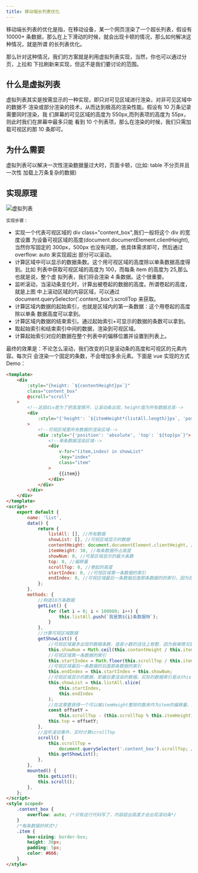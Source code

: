 ```yaml
---
title: 移动端长列表优化
---
```


移动端长列表的优化是指，在移动设备，某一个网页渲染了一个超长列表，假设有 10000+
条数据，那么在上下滑动的时候，就会出现卡顿的情况，那么如何解决这种情况，就是所谓
的长列表优化。

那么针对这种情况，我们的方案就是利用虚拟列表实现，当然，你也可以通过分页，上拉和
下拉刷新来实现，但这不是我们要讨论的范围。

## 什么是虚拟列表

虚拟列表其实是按需显示的一种实现，即只对可见区域进行渲染，对非可见区域中的数据不
渲染或部分渲染的技术，从而达到极高的渲染性能。假设有 10 万条记录需要同时渲染，我
们屏幕的可见区域的高度为 550px,而列表项的高度为 55px，则此时我们在屏幕中最多只能
看到 10 个列表项，那么在渲染的时候，我们只需加载可视区的那 10 条即可。

## 为什么需要

虚拟列表可以解决一次性渲染数据量过大时，页面卡顿，(比如: table 不分页并且一次性
加载上万条复杂的数据)

## 实现原理

![虚拟列表](https://leexiaop.github.io/statics/ibadgers/interview/other_verticl_list.png)

`实现步骤：`

-   实现一个代表可视区域的 div class="content_box",我们一般将这个 div 的宽度设置
    为设备可视区域的高度(document.documentElement.clientHeight),当然你写固定的
    300px，500px 也没有问题，依具体需求即可，然后通过 overflow: auto 来实现超出
    部分可以滚动。
-   计算区域中可以显示的数据条数。这个用可视区域的高度除以单条数据高度得到。比如
    列表中获取可视区域的高度为 100，而每条 item 的高度为 25,那么也就是说，整个虚
    拟列表，我们将会渲染 4 条数据。这个很重要。
-   监听滚动，当滚动条变化时，计算出被卷起的数据的高度。所谓卷起的高度，就是上图
    中上滚动区域的内容区域，可以通过
    document.querySelector('.content_box').scrollTop 来获取。
-   计算区域内数据的起始索引，也就是区域内的第一条数据：这个用卷起的高度除以单条
    数据高度可以拿到。
-   计算区域内数据的结束索引。通过起始索引+可显示的数据的条数可以拿到。
-   取起始索引和结束索引中间的数据，渲染到可视区域。
-   计算起始索引对应的数据在整个列表中的偏移位置并设置到列表上。

最终的效果是：不论怎么滚动，我们改变的只是滚动条的高度和可视区的元素内容。每次只
会渲染一个固定的条数，不会增加多余元素。下面是 vue 实现的方式 Demo：

```html
<template>
	<div
		:style="{height: `${contentHeight}px`}"
		class="content_box"
		@scroll="scroll"
	>
		<!--这层div是为了把高度撑开，让滚动条出现，height值为所有数据总高-->
		<div
			:style="{'height': `${itemHeight*(listAll.length)}px`, 'position': 'relative'}"
		>
			<!--可视区域里所有数据的渲染区域-->
			<div :style="{'position': 'absolute', 'top': `${top}px`}">
				<!--单条数据渲染区域-->
				<div
					v-for="(item,index) in showList"
					:key="index"
					class="item"
				>
					{{item}}
				</div>
			</div>
		</div>
	</div>
</template>
<script>
	export default {
		name: 'list',
		data() {
			return {
				listAll: [], //所有数据
				showList: [], //可视区域显示的数据
				contentHeight: document.documentElement.clientHeight, //可视区域高度
				itemHeight: 30, //每条数据所占高度
				showNum: 0, //可是区域显示的最大条数
				top: 0, //偏移量
				scrollTop: 0, //卷起的高度
				startIndex: 0, //可视区域第一条数据的索引
				endIndex: 0, //可视区域最后一条数据后面那条数据的的索引，因为后面要用slice(start,end)方法取需要的数据，但是slice规定end对应数据不包含在里面
			};
		},
		methods: {
			//构造10万条数据
			getList() {
				for (let i = 0; i < 100000; i++) {
					this.listAll.push(`我是第${i}条数据呀`);
				}
			},
			//计算可视区域数据
			getShowList() {
				//可视区域最多出现的数据条数，值是小数的话往上取整，因为极端情况是第一条和最后一条都只显示一部分
				this.showNum = Math.ceil(this.contentHeight / this.itemHeight);
				//可视区域第一条数据的索引
				this.startIndex = Math.floor(this.scrollTop / this.itemHeight);
				//可视区域最后一条数据的后面那条数据的索引
				this.endIndex = this.startIndex + this.showNum;
				//可视区域显示的数据，即最后要渲染的数据。实际的数据索引是从this.startIndex到this.endIndex-1
				this.showList = this.listAll.slice(
					this.startIndex,
					this.endIndex
				);
				//在这需要获得一个可以被itemHeight整除的数来作为item的偏移量，这样随机滑动时第一条数据都是完整显示的
				const offsetY =
					this.scrollTop - (this.scrollTop % this.itemHeight);
				this.top = offsetY;
			},
			//监听滚动事件，实时计算scrollTop
			scroll() {
				this.scrollTop =
					document.querySelector('.content_box').scrollTop; //element.scrollTop方法可以获取到卷起的高度
				this.getShowList();
			},
		},
		mounted() {
			this.getList();
			this.scroll();
		},
	};
</script>
<style scoped>
	.content_box {
		overflow: auto; /*只有这行代码写了，内容超出高度才会出现滚动条*/
	}
	/*每条数据的样式*/
	.item {
		box-sizing: border-box;
		height: 30px;
		padding: 5px;
		color: #666;
	}
</style>
```
